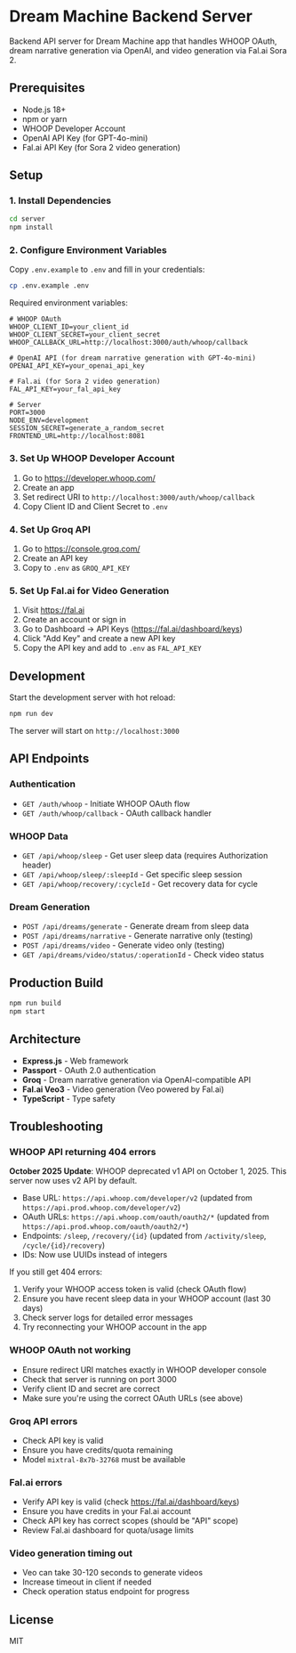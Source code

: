 # Dream Machine Backend Server

Backend API server for Dream Machine app that handles WHOOP OAuth, dream narrative generation via OpenAI, and video generation via Fal.ai Sora 2.

## Prerequisites

- Node.js 18+
- npm or yarn
- WHOOP Developer Account
- OpenAI API Key (for GPT-4o-mini)
- Fal.ai API Key (for Sora 2 video generation)

## Setup

### 1. Install Dependencies

```bash
cd server
npm install
```

### 2. Configure Environment Variables

Copy `.env.example` to `.env` and fill in your credentials:

```bash
cp .env.example .env
```

Required environment variables:

```
# WHOOP OAuth
WHOOP_CLIENT_ID=your_client_id
WHOOP_CLIENT_SECRET=your_client_secret
WHOOP_CALLBACK_URL=http://localhost:3000/auth/whoop/callback

# OpenAI API (for dream narrative generation with GPT-4o-mini)
OPENAI_API_KEY=your_openai_api_key

# Fal.ai (for Sora 2 video generation)
FAL_API_KEY=your_fal_api_key

# Server
PORT=3000
NODE_ENV=development
SESSION_SECRET=generate_a_random_secret
FRONTEND_URL=http://localhost:8081
```

### 3. Set Up WHOOP Developer Account

1. Go to https://developer.whoop.com/
2. Create an app
3. Set redirect URI to `http://localhost:3000/auth/whoop/callback`
4. Copy Client ID and Client Secret to `.env`

### 4. Set Up Groq API

1. Go to https://console.groq.com/
2. Create an API key
3. Copy to `.env` as `GROQ_API_KEY`

### 5. Set Up Fal.ai for Video Generation

1. Visit https://fal.ai
2. Create an account or sign in
3. Go to Dashboard → API Keys (https://fal.ai/dashboard/keys)
4. Click "Add Key" and create a new API key
5. Copy the API key and add to `.env` as `FAL_API_KEY`

## Development

Start the development server with hot reload:

```bash
npm run dev
```

The server will start on `http://localhost:3000`

## API Endpoints

### Authentication

- `GET /auth/whoop` - Initiate WHOOP OAuth flow
- `GET /auth/whoop/callback` - OAuth callback handler

### WHOOP Data

- `GET /api/whoop/sleep` - Get user sleep data (requires Authorization header)
- `GET /api/whoop/sleep/:sleepId` - Get specific sleep session
- `GET /api/whoop/recovery/:cycleId` - Get recovery data for cycle

### Dream Generation

- `POST /api/dreams/generate` - Generate dream from sleep data
- `POST /api/dreams/narrative` - Generate narrative only (testing)
- `POST /api/dreams/video` - Generate video only (testing)
- `GET /api/dreams/video/status/:operationId` - Check video status

## Production Build

```bash
npm run build
npm start
```

## Architecture

- **Express.js** - Web framework
- **Passport** - OAuth 2.0 authentication
- **Groq** - Dream narrative generation via OpenAI-compatible API
- **Fal.ai Veo3** - Video generation (Veo powered by Fal.ai)
- **TypeScript** - Type safety

## Troubleshooting

### WHOOP API returning 404 errors

**October 2025 Update**: WHOOP deprecated v1 API on October 1, 2025. This server now uses v2 API by default.

- Base URL: `https://api.whoop.com/developer/v2` (updated from `https://api.prod.whoop.com/developer/v2`)
- OAuth URLs: `https://api.whoop.com/oauth/oauth2/*` (updated from `https://api.prod.whoop.com/oauth/oauth2/*`)
- Endpoints: `/sleep`, `/recovery/{id}` (updated from `/activity/sleep`, `/cycle/{id}/recovery`)
- IDs: Now use UUIDs instead of integers

If you still get 404 errors:
1. Verify your WHOOP access token is valid (check OAuth flow)
2. Ensure you have recent sleep data in your WHOOP account (last 30 days)
3. Check server logs for detailed error messages
4. Try reconnecting your WHOOP account in the app

### WHOOP OAuth not working

- Ensure redirect URI matches exactly in WHOOP developer console
- Check that server is running on port 3000
- Verify client ID and secret are correct
- Make sure you're using the correct OAuth URLs (see above)

### Groq API errors

- Check API key is valid
- Ensure you have credits/quota remaining
- Model `mixtral-8x7b-32768` must be available

### Fal.ai errors

- Verify API key is valid (check https://fal.ai/dashboard/keys)
- Ensure you have credits in your Fal.ai account
- Check API key has correct scopes (should be "API" scope)
- Review Fal.ai dashboard for quota/usage limits

### Video generation timing out

- Veo can take 30-120 seconds to generate videos
- Increase timeout in client if needed
- Check operation status endpoint for progress

## License

MIT
